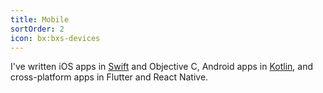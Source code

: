 ```yaml
---
title: Mobile
sortOrder: 2
icon: bx:bxs-devices
---
```


I've written iOS apps in [Swift](/work/triadic-color-generator) and Objective C, Android apps in [Kotlin](/work/endless-picross), and cross-platform apps in Flutter and React Native.